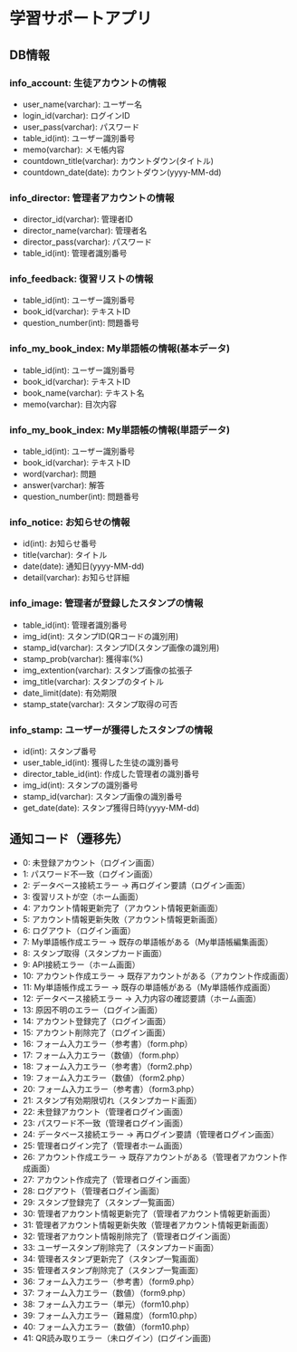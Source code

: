 # 学習サポートアプリ

## DB情報
### info_account: 生徒アカウントの情報
- user_name(varchar): ユーザー名
- login_id(varchar): ログインID
- user_pass(varchar): パスワード
- table_id(int): ユーザー識別番号
- memo(varchar): メモ帳内容
- countdown_title(varchar): カウントダウン(タイトル)
- countdown_date(date): カウントダウン(yyyy-MM-dd)

### info_director: 管理者アカウントの情報
- director_id(varchar): 管理者ID
- director_name(varchar): 管理者名
- director_pass(varchar): パスワード
- table_id(int): 管理者識別番号

### info_feedback: 復習リストの情報
- table_id(int): ユーザー識別番号
- book_id(varchar): テキストID
- question_number(int): 問題番号

### info_my_book_index: My単語帳の情報(基本データ)
- table_id(int): ユーザー識別番号
- book_id(varchar): テキストID
- book_name(varchar): テキスト名
- memo(varchar): 目次内容

### info_my_book_index: My単語帳の情報(単語データ)
- table_id(int): ユーザー識別番号
- book_id(varchar): テキストID
- word(varchar): 問題
- answer(varchar): 解答
- question_number(int): 問題番号

### info_notice: お知らせの情報
- id(int): お知らせ番号
- title(varchar): タイトル
- date(date): 通知日(yyyy-MM-dd)
- detail(varchar): お知らせ詳細

### info_image: 管理者が登録したスタンプの情報
- table_id(int): 管理者識別番号
- img_id(int): スタンプID(QRコードの識別用)
- stamp_id(varchar): スタンプID(スタンプ画像の識別用)
- stamp_prob(varchar): 獲得率(%)
- img_extention(varchar): スタンプ画像の拡張子
- img_title(varchar): スタンプのタイトル
- date_limit(date): 有効期限
- stamp_state(varchar): スタンプ取得の可否

### info_stamp: ユーザーが獲得したスタンプの情報
- id(int): スタンプ番号
- user_table_id(int): 獲得した生徒の識別番号
- director_table_id(int): 作成した管理者の識別番号
- img_id(int): スタンプの識別番号
- stamp_id(varchar): スタンプ画像の識別番号
- get_date(date): スタンプ獲得日時(yyyy-MM-dd)

## 通知コード（遷移先）
- 0: 未登録アカウント（ログイン画面）
- 1: パスワード不一致（ログイン画面）
- 2: データベース接続エラー → 再ログイン要請（ログイン画面）
- 3: 復習リストが空（ホーム画面）
- 4: アカウント情報更新完了（アカウント情報更新画面）
- 5: アカウント情報更新失敗（アカウント情報更新画面）
- 6: ログアウト（ログイン画面）
- 7: My単語帳作成エラー → 既存の単語帳がある（My単語帳編集画面）
- 8: スタンプ取得（スタンプカード画面）
- 9: API接続エラー（ホーム画面）
- 10: アカウント作成エラー → 既存アカウントがある（アカウント作成画面）
- 11: My単語帳作成エラー → 既存の単語帳がある（My単語帳作成画面）
- 12: データベース接続エラー → 入力内容の確認要請（ホーム画面）
- 13: 原因不明のエラー（ログイン画面）
- 14: アカウント登録完了（ログイン画面）
- 15: アカウント削除完了（ログイン画面）
- 16: フォーム入力エラー（参考書）（form.php）
- 17: フォーム入力エラー（数値）（form.php）
- 18: フォーム入力エラー（参考書）（form2.php）
- 19: フォーム入力エラー（数値）（form2.php）
- 20: フォーム入力エラー（参考書）（form3.php）
- 21: スタンプ有効期限切れ（スタンプカード画面）
- 22: 未登録アカウント（管理者ログイン画面）
- 23: パスワード不一致（管理者ログイン画面）
- 24: データベース接続エラー → 再ログイン要請（管理者ログイン画面）
- 25: 管理者ログイン完了（管理者ホーム画面）
- 26: アカウント作成エラー → 既存アカウントがある（管理者アカウント作成画面）
- 27: アカウント作成完了（管理者ログイン画面）
- 28: ログアウト（管理者ログイン画面）
- 29: スタンプ登録完了（スタンプ一覧画面）
- 30: 管理者アカウント情報更新完了（管理者アカウント情報更新画面）
- 31: 管理者アカウント情報更新失敗（管理者アカウント情報更新画面）
- 32: 管理者アカウント情報削除完了（管理者ログイン画面）
- 33: ユーザースタンプ削除完了（スタンプカード画面）
- 34: 管理者スタンプ更新完了（スタンプ一覧画面）
- 35: 管理者スタンプ削除完了（スタンプ一覧画面）
- 36: フォーム入力エラー（参考書）（form9.php）
- 37: フォーム入力エラー（数値）（form9.php）
- 38: フォーム入力エラー（単元）（form10.php）
- 39: フォーム入力エラー（難易度）（form10.php）
- 40: フォーム入力エラー（数値）（form10.php）
- 41: QR読み取りエラー（未ログイン）(ログイン画面)
